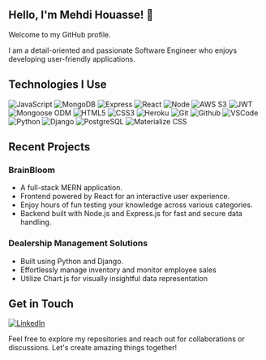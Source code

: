 ## Hello, I'm Mehdi Houasse! 👋

Welcome to my GitHub profile.

I am a detail-oriented and passionate Software Engineer who enjoys developing user-friendly applications.

## Technologies I Use
  ![JavaScript](https://img.shields.io/badge/-JavaScript-05122A?style=flat&logo=javascript)
  ![MongoDB](https://img.shields.io/badge/-MongoDB-05122A?style=flat&logo=mongodb)
  ![Express](https://img.shields.io/badge/-Express-05122A?style=flat&logo=express)
  ![React](https://img.shields.io/badge/-React-05122A?style=flat&logo=react)
  ![Node](https://img.shields.io/badge/-Node.js-05122A?style=flat&logo=node.js)
  ![AWS S3](https://img.shields.io/badge/-AWS_S3-05122A?style=flat&logo=amazons3)
  ![JWT](https://img.shields.io/badge/-JSON_Web_Tokens-05122A?style=flat&logo=jsonwebtokens)
  ![Mongoose ODM](https://img.shields.io/badge/-Mongoose_ODM-05122A?style=flat&logo=mongodb)
  ![HTML5](https://img.shields.io/badge/-HTML5-05122A?style=flat&logo=html5)
  ![CSS3](https://img.shields.io/badge/-CSS-05122A?style=flat&logo=css3)
  ![Heroku](https://img.shields.io/badge/-Heroku-05122A?style=flat&logo=heroku)
  ![Git](https://img.shields.io/badge/-Git-05122A?style=flat&logo=git)
  ![Github](https://img.shields.io/badge/-GitHub-05122A?style=flat&logo=github)
  ![VSCode](https://img.shields.io/badge/-VS_Code-05122A?style=flat&logo=visualstudio)
  ![Python](https://img.shields.io/badge/-Python-05122A?style=flat&logo=python)
  ![Django](https://img.shields.io/badge/-Django-05122A?style=flat&logo=django)
  ![PostgreSQL](https://img.shields.io/badge/-PostgreSQL-05122A?style=flat&logo=postgresql)
  ![Materialize CSS](https://img.shields.io/badge/-Materialize_CSS-05122A?style=flat&logo=materialdesign)

## Recent Projects
### BrainBloom
- A full-stack MERN application.
- Frontend powered by React for an interactive user experience.
- Enjoy hours of fun testing your knowledge across various categories.
- Backend built with Node.js and Express.js for fast and secure data handling.
  

### Dealership Management Solutions
- Built using Python and Django.
- Effortlessly manage inventory and monitor employee sales
- Utilize Chart.js for visually insightful data representation

## Get in Touch
[![LinkedIn](https://img.shields.io/badge/-LinkedIn-0077B5?style=flat&logo=linkedin&logoColor=white)](www.linkedin.com/in/mehdi-houasse)

Feel free to explore my repositories and reach out for collaborations or discussions. Let's create amazing things together!

